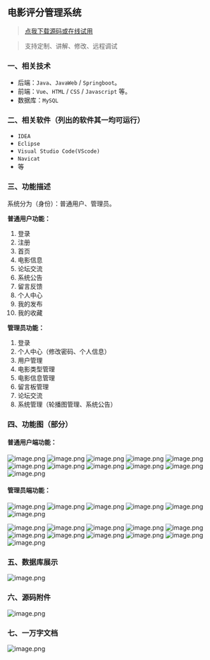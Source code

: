 ## 电影评分管理系统

> [点我下载源码或在线试用](https://www.notmaker.com/detail/b50297c0dd3d4b32a311412da5714bc8/ghb20250812) 

> 支持定制、讲解、修改、远程调试

### 一、相关技术
- 后端：`Java`、`JavaWeb` / `Springboot`。
- 前端：`Vue`、`HTML` / `CSS` / `Javascript` 等。
- 数据库：`MySQL`

### 二、相关软件（列出的软件其一均可运行）
- `IDEA`
- `Eclipse`
- `Visual Studio Code(VScode)`
- `Navicat`
- 等

### 三、功能描述
系统分为（身份）：普通用户、管理员。

**普通用户功能：**
1. 登录
2. 注册
3. 首页
4. 电影信息
5. 论坛交流
6. 系统公告
7. 留言反馈
8. 个人中心
9. 我的发布
10. 我的收藏



**管理员功能：**
1. 登录
2. 个人中心（修改密码、个人信息）
3. 用户管理
4. 电影类型管理
5. 电影信息管理
6. 留言板管理
7. 论坛交流
8. 系统管理（轮播图管理、系统公告）

### 四、功能图（部分）

#### 普通用户端功能：
![image.png](https://store.ptcc9.top/notmaker/user_upload/ae6ec43fc66749518e7171ae10209a44/2025-02-19%2022:36:38_image.png)
![image.png](https://store.ptcc9.top/notmaker/user_upload/ae6ec43fc66749518e7171ae10209a44/2025-02-19%2022:36:52_image.png)
![image.png](https://store.ptcc9.top/notmaker/user_upload/ae6ec43fc66749518e7171ae10209a44/2025-02-19%2022:37:02_image.png)
![image.png](https://store.ptcc9.top/notmaker/user_upload/ae6ec43fc66749518e7171ae10209a44/2025-02-19%2022:37:07_image.png)
![image.png](https://store.ptcc9.top/notmaker/user_upload/ae6ec43fc66749518e7171ae10209a44/2025-02-19%2022:37:13_image.png)
![image.png](https://store.ptcc9.top/notmaker/user_upload/ae6ec43fc66749518e7171ae10209a44/2025-02-19%2022:37:30_image.png)
![image.png](https://store.ptcc9.top/notmaker/user_upload/ae6ec43fc66749518e7171ae10209a44/2025-02-19%2022:37:40_image.png)
![image.png](https://store.ptcc9.top/notmaker/user_upload/ae6ec43fc66749518e7171ae10209a44/2025-02-19%2022:37:50_image.png)
![image.png](https://store.ptcc9.top/notmaker/user_upload/ae6ec43fc66749518e7171ae10209a44/2025-02-19%2022:37:53_image.png)
![image.png](https://store.ptcc9.top/notmaker/user_upload/ae6ec43fc66749518e7171ae10209a44/2025-02-19%2022:37:59_image.png)
![image.png](https://store.ptcc9.top/notmaker/user_upload/ae6ec43fc66749518e7171ae10209a44/2025-02-19%2022:38:03_image.png)
#### 管理员端功能：
![image.png](https://store.ptcc9.top/notmaker/user_upload/ae6ec43fc66749518e7171ae10209a44/2025-02-19%2022:38:16_image.png)
![image.png](https://store.ptcc9.top/notmaker/user_upload/ae6ec43fc66749518e7171ae10209a44/2025-02-19%2022:38:21_image.png)
![image.png](https://store.ptcc9.top/notmaker/user_upload/ae6ec43fc66749518e7171ae10209a44/2025-02-19%2022:38:26_image.png)
![image.png](https://store.ptcc9.top/notmaker/user_upload/ae6ec43fc66749518e7171ae10209a44/2025-02-19%2022:38:29_image.png)
![image.png](https://store.ptcc9.top/notmaker/user_upload/ae6ec43fc66749518e7171ae10209a44/2025-02-19%2022:38:34_image.png)
![image.png](https://store.ptcc9.top/notmaker/user_upload/ae6ec43fc66749518e7171ae10209a44/2025-02-19%2022:38:40_image.png)

![image.png](https://store.ptcc9.top/notmaker/user_upload/ae6ec43fc66749518e7171ae10209a44/2025-02-19%2022:38:44_image.png)
![image.png](https://store.ptcc9.top/notmaker/user_upload/ae6ec43fc66749518e7171ae10209a44/2025-02-19%2022:38:52_image.png)
![image.png](https://store.ptcc9.top/notmaker/user_upload/ae6ec43fc66749518e7171ae10209a44/2025-02-19%2022:39:00_image.png)
![image.png](https://store.ptcc9.top/notmaker/user_upload/ae6ec43fc66749518e7171ae10209a44/2025-02-19%2022:39:04_image.png)
![image.png](https://store.ptcc9.top/notmaker/user_upload/ae6ec43fc66749518e7171ae10209a44/2025-02-19%2022:39:10_image.png)
![image.png](https://store.ptcc9.top/notmaker/user_upload/ae6ec43fc66749518e7171ae10209a44/2025-02-19%2022:39:18_image.png)
![image.png](https://store.ptcc9.top/notmaker/user_upload/ae6ec43fc66749518e7171ae10209a44/2025-02-19%2022:39:22_image.png)
![image.png](https://store.ptcc9.top/notmaker/user_upload/ae6ec43fc66749518e7171ae10209a44/2025-02-19%2022:39:26_image.png)
![image.png](https://store.ptcc9.top/notmaker/user_upload/ae6ec43fc66749518e7171ae10209a44/2025-02-19%2022:39:30_image.png)
![image.png](https://store.ptcc9.top/notmaker/user_upload/ae6ec43fc66749518e7171ae10209a44/2025-02-19%2022:39:33_image.png)
![image.png](https://store.ptcc9.top/notmaker/user_upload/ae6ec43fc66749518e7171ae10209a44/2025-02-19%2022:39:38_image.png)
### 五、数据库展示
![image.png](https://store.ptcc9.top/notmaker/user_upload/ae6ec43fc66749518e7171ae10209a44/2025-02-19%2022:39:49_image.png)
### 六、源码附件
![image.png](https://store.ptcc9.top/notmaker/user_upload/ae6ec43fc66749518e7171ae10209a44/2025-02-19%2022:40:32_image.png)
### 七、一万字文档
![image.png](https://store.ptcc9.top/notmaker/user_upload/ae6ec43fc66749518e7171ae10209a44/2025-02-19%2022:40:24_image.png)
